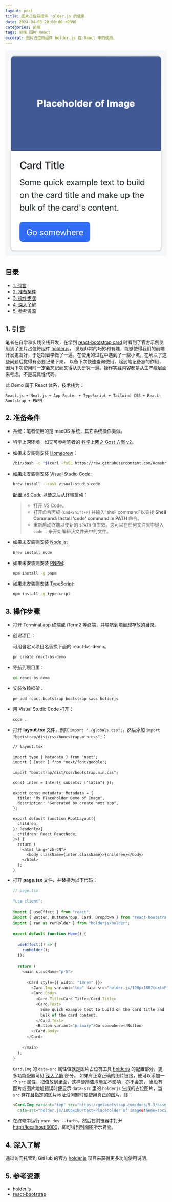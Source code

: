 ```yaml
---
layout: post
title: 图片占位符组件 holder.js 的使用
date: 2024-04-03 20:00:00 +0800
categories: 前端
tags: 前端 图片 React
excerpt: 图片占位符组件 holder.js 在 React 中的使用。
---
```


![The cover for the component of holder.js](/images/img-placeholder.png)

## 目录

- [1. 引言](#1-引言)
- [2. 准备条件](#2-准备条件)
- [3. 操作步骤](#3-操作步骤)
- [4. 深入了解](#4-深入了解)
- [5. 参考资源](#5-参考资源)

## 1. 引言

笔者在自学和实践全栈开发，在学到 [react-bootstrap card][react-bootstrap] 时看到了官方示例使用到了图片占位符组件 [holder.js][holderjs]，
发现非常的巧妙和有趣，能够使得我们的前端开发更友好，于是跟着学做了一遍。在使用的过程中遇到了一些小坑，在解决了这些问题后觉得有必要记录下来，
以备下次快速查询使用，起到笔记备忘的作用，因为下次使用时一定会忘记而又得从头研究一遍。操作实践内容都是从生产级层面来考虑，不是玩具性代码。

此 Demo 属于 React 体系，技术栈为：

```text
React.js + Next.js + App Router + TypeScript + Tailwind CSS + React-Bootstrap + PNPM
```

## 2. 准备条件

- 系统：笔者使用的是 macOS 系统，其它系统操作类似。
- 科学上网环境。如无可参考笔者的 [科学上网之 Gost 方案 v2][beyondgfw]。
- 如果未安装则安装 [Homebrew][homebrew]：

  ```bash
  /bin/bash -c "$(curl -fsSL https://raw.githubusercontent.com/Homebrew/install/HEAD/install.sh)"
  ```

- 如果未安装则安装 [Visual Studio Code][vscode]:

  ```bash
  brew install --cask visual-studio-code
  ```

  [配置 VS Code][vscode-cmd-cfg] 以便之后从终端启动：

  > - 打开 VS Code。
  > - 打开命令面板 (`Cmd+Shift+P`) 并输入“shell command”以查找 **Shell Command: Install 'code' command in PATH** 命令。
  > - 重新启动终端以使新的 `$PATH` 值生效。您可以在任何文件夹中键入 `code .` 来开始编辑该文件夹中的文件。

- 如果未安装则安装 [Node.js][nodejs]:

  ```bash
  brew install node
  ```

- 如果未安装则安装 [PNPM][pnpm]:

  ```bash
  npm install -g pnpm
  ```

- 如果未安装则安装 [TypeScript][typescript]:

  ```bash
  npm install -g typescript
  ```

## 3. 操作步骤

- 打开 Terminal.app 终端或 iTerm2 等终端，并导航到项目想存放的目录。
- 创建项目：

  可用自定义项目名替换下面的 react-bs-demo。

  ```bash
  pn create react-bs-demo
  ```

- 导航到项目里：

  ```bash
  cd react-bs-demo
  ```

- 安装依赖框架：

  ```bash
  pn add react-bootstrap bootstrap sass holderjs
  ```

- 用 Visual Studio Code 打开：

  ```bash
  code .
  ```

- 打开 **layout.tsx** 文件，删除 `import "./globals.css";`，然后添加 `import "bootstrap/dist/css/bootstrap.min.css";`：

  ```tsx
  // layout.tsx

  import type { Metadata } from "next";
  import { Inter } from "next/font/google";

  import "bootstrap/dist/css/bootstrap.min.css";

  const inter = Inter({ subsets: ["latin"] });

  export const metadata: Metadata = {
    title: "My Placeholder Demo of Image",
    description: "Generated by create next app",
  };

  export default function RootLayout({
    children,
  }: Readonly<{
    children: React.ReactNode;
  }>) {
    return (
      <html lang="zh-CN">
        <body className={inter.className}>{children}</body>
      </html>
    );
  }
  ```

- 打开 **page.tsx** 文件，并替换为以下代码：

  ```typescript
  // page.tsx

  "use client";

  import { useEffect } from "react";
  import { Button, ButtonGroup, Card, Dropdown } from "react-bootstrap";
  import { run as runHolder } from "holderjs/holder";

  export default function Home() {

    useEffect(() => {
      runHolder();
    });

    return (
      <main className="p-5">

        <Card style={{ width: "18rem" }}>
          <Card.Img variant="top" data-src="holder.js/100px180?text=Placeholder of Image&theme=social" />
          <Card.Body>
            <Card.Title>Card Title</Card.Title>
            <Card.Text>
              Some quick example text to build on the card title and make up the
              bulk of the card content.
            </Card.Text>
            <Button variant="primary">Go somewhere</Button>
          </Card.Body>
        </Card>

      </main>
    );
  }
  ```

  `Card.Img` 的 `data-src` 属性值就是图片占位符工具 [holderjs][holderjs] 的配置部分，更多功能配置可见 [深入了解](#4-深入了解) 部分。
  如果有正常正确的图片链接，便可以添加一个 `src` 属性，把值放到里面，这样便简洁清晰互不影响，亦不会忘，
  当没有图片或图片地址错误时便显示 `data-src` 里的 `holderjs` 生成的占位图片，当 `src` 存在且指定的图片地址没问题时便使用真正的图片。即：

  ```html
  <Card.Img variant="top" src="https://getbootstrap.com/docs/5.3/assets/brand/bootstrap-logo-shadow.png" 
    data-src="holder.js/100px180?text=Placeholder of Image&theme=social" />
  ```

- 在终端中运行 `yarn dev --turbo`，然后在浏览器中打开 <http://localhost:3000>，即可得到封面图所示界面。

## 4. 深入了解

通过访问托管到 GitHub 的官方 [holder.js][holderjs] 项目来获得更多功能使用说明。

## 5. 参考资源

- [holder.js][holderjs]
- [react-bootstrap][react-bootstrap]

[holderjs]: https://github.com/imsky/holder
[react-bootstrap]: https://react-bootstrap.github.io/docs/components/cards
[homebrew]: https://brew.sh/zh-cn
[nodejs]: https://nodejs.org/en/download/package-manager
[pnpm]: https://pnpm.io/zh/installation#使用-npm-安装
[vscode]: https://code.visualstudio.com
[vscode-cmd-cfg]: https://code.visualstudio.com/docs/setup/mac#_launching-from-the-command-line
[typescript]: https://www.typescriptlang.org
[beyondgfw]: https://meiyingqishi.github.io/科学上网/2023/05/20/科学上网之Gost方案v2.html
